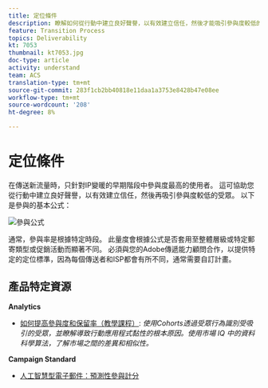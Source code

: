 ```yaml
---
title: 定位條件
description: 瞭解如何從行動中建立良好聲譽，以有效建立信任，然後才能吸引參與度較低的受眾。
feature: Transition Process
topics: Deliverability
kt: 7053
thumbnail: kt7053.jpg
doc-type: article
activity: understand
team: ACS
translation-type: tm+mt
source-git-commit: 283f1cb2bb40818e11daa1a3753e8428b47e08ee
workflow-type: tm+mt
source-wordcount: '208'
ht-degree: 8%

---
```



# 定位條件

在傳送新流量時，只針對IP變暖的早期階段中參與度最高的使用者。 這可協助您從行動中建立良好聲譽，以有效建立信任，然後再吸引參與度較低的受眾。 以下是參與的基本公式：

![參與公式](../assets/formula-for-enagement.png)

通常，參與率是根據特定時段。 此量度會根據公式是否套用至整體層級或特定郵寄類型或促銷活動而顯著不同。 必須與您的Adobe傳遞能力顧問合作，以提供特定的定位標準，因為每個傳送者和ISP都會有所不同，通常需要自訂計畫。

## 產品特定資源

**Analytics**

* [如何提高參與度和保留率（教學課程）](https://experienceleague.adobe.com/docs/analytics-learn/tutorials/mobile-app-analytics/measuring-mobile-analytics/how-to-increase-engagement-and-retention-rates.html?lang=en#mobile-app-analytics): *使用Cohorts透過受眾行為識別受吸引的受眾，並瞭解導致行動應用程式黏性的根本原因。使用市場 IQ 中的資料科學算法，了解市場之間的差異和相似性。*

**Campaign Standard**

* [人工智慧型電子郵件：預測性參與計分](https://experienceleague.adobe.com/docs/campaign-standard/using/testing-and-sending/preparing-and-testing-messages/predictive.html#predictive-scoring)

